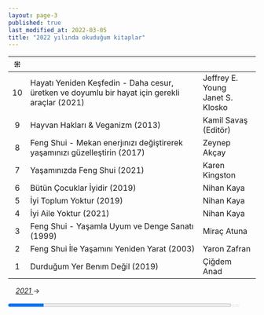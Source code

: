 ```yaml
---
layout: page-3
published: true
last_modified_at: 2022-03-05
title: "2022 yılında okuduğum kitaplar"  
---
```



| ⁜ |  |  |
|:---:|:---- |:---- |
| 10 | Hayatı Yeniden Keşfedin - Daha cesur, üretken ve doyumlu bir hayat için gerekli araçlar (2021) |  Jeffrey E. Young <br /> Janet S. Klosko |
| 9 | Hayvan Hakları & Veganizm (2013) | Kamil Savaş (Editör) |
| 8 | Feng Shui - Mekan enerjınızı değiştirerek yaşamınızı güzelleştirin (2017) | Zeynep Akçay |
| 7 | Yaşamınızda Feng Shui (2021) | Karen Kingston |
| 6 | Bütün Çocuklar İyidir (2019) | Nihan Kaya |
| 5 | İyi Toplum Yoktur (2019) | Nihan Kaya |
| 4 | İyi Aile Yoktur (2021) | Nihan Kaya |
| 3 | Feng Shui - Yaşamla Uyum ve Denge Sanatı (1999) | Miraç Atuna |
| 2 | Feng Shui İle Yaşamını Yeniden Yarat (2003) | Yaron Zafran |
| 1 | Durduğum Yer Benım Değil (2019) | Çiğdem Anad |
  
<span class="link1" style="font-style: italic; padding-left: 3%;"><a href="/2021" title='2021'>2021 </a></span> &#8594;
  
<div><progress value="8" max="50" style="width: 90%;"></progress><span style="font-size: 50%; color: #dfdfdf; width: 5%" title="reading challenge 2022"> 8/50</span></div>
<div style="clear:both"></div>
